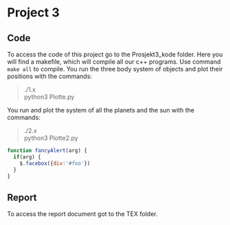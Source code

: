 # Project 3

## Code

To access the code of this project go to the Prosjekt3_kode folder. Here you will find a makefile, which will compile all our c++ programs. Use command `make all` to compile. You run the three body system of objects and plot their positions with the commands:<br />
>./1.x <br />
>python3 Plotte.py <br />

You run and plot the system of all the planets and the sun with the commands: <br />


>./2.x <br />
>python3 Plotte2.py <br />

```javascript
function fancyAlert(arg) {
  if(arg) {
    $.facebox({div:'#foo'})
  }
}
```

## Report

To access the report document got to the TEX folder. 

